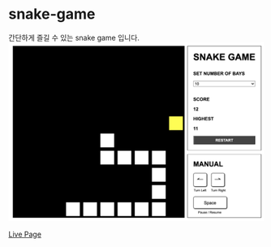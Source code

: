 # snake-game

간단하게 즐길 수 있는 snake game 입니다.
<br>
<img src="./images/screenshot.png" alt="screenshot" />

[Live Page](https://kinz-up.github.io/snake-game/)
